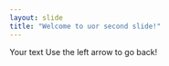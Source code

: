 ```yaml
---
layout: slide
title: "Welcome to uor second slide!"
---
```

Your text
Use the left arrow to go back!
